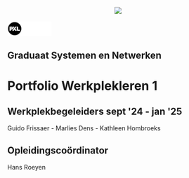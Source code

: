 <p align="center"><img src="../images/pxl_beeld_1.jpg" width="30%"></p>

<img src="../images/logo_pxl_digital_witrand.png" width="20%">

## Graduaat Systemen en Netwerken

# Portfolio Werkplekleren 1

## Werkplekbegeleiders sept '24 - jan '25
Guido Frissaer - Marlies Dens - Kathleen Hombroeks

## Opleidingscoördinator
Hans Roeyen
